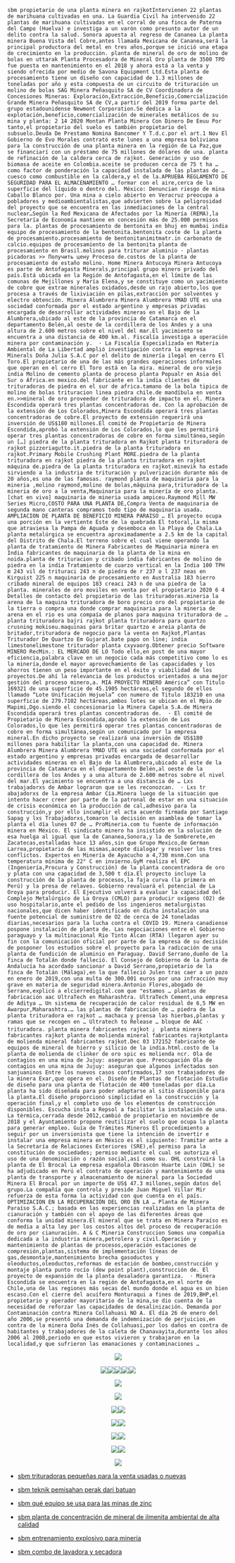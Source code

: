 
```
sbm propietario de una planta minera en rajkotIntervienen 22 plantas de marihuana cultivadas en una. La Guardia Civil ha intervenido 22 plantas de marihuana cultivadas en el corral de una finca de Paterna del Campo (Huelva) e investiga a un varón como presunto autor de un delito contra la salud. Sonora apuesta al regreso de Cananea La planta minera Buena Vista del Cobre,antes llamada Mexicana de Cananea,será la principal productora del metal en tres años,porque se inició una etapa de crecimiento en la producción. planta de mineral de oro de molino de bolas en uttarak Planta Procesadora de Mineral Oro planta de 3500 TPD fue puesta en mantenimiento en el 2018 y ahora está a la venta y siendo ofrecida por medio de Savona Equipment Ltd.Esta planta de procesamiento tiene un diseño con capacidad de 1.3 millones de toneladas por año y esta compuesta de un circuito de trituración un molino de bolas SAG Minera Peñasquito SA de CV Coordinadora de Concesiones Mineras: Exploración,Extracción,Beneficio,Comercialización Grande Minera Peñasquito SA de CV,a partir del 2019 forma parte del grupo estadounidense Newmont Corporation.Se dedica a la explotación,beneficio,comercialización de minerales metálicos de su mina y planta: 2 14 2020 Montan Planta Minera Con Dinero De Eeuu Por tanto,el propietario del suelo es también propietario del subsuelo.Deuda De Prestamo Nomina Bancomer Y T.d.c.por el art.1 Nov El Gobierno de Evo Morales contrató este lunes a una empresa boliviana para la construcción de una planta minera en la región de La Paz,que se financiarí con un préstamo de 75 millones de dólares de una. planta de refinación de la caldera cerca de rajkot. Generación y uso de biomasa de aceite en Colombia.aceite se producen cerca de 75 t ha … como factor de ponderación la capacidad instalada de las plantas de … cuesco como combustible en la caldera,y el de la.APRUEBA REGLAMENTO DE SEGURIDAD PARA EL ALMACENAMIENTO … formar con el aire,cerca de la superficie del líquido o dentro del. México: Denuncian riesgo de mina Caballo Blanco por. Una mina a cielo abierto en Veracruz preocupa a pobladores y medioambientalistas,que advierten sobre la peligrosidad del proyecto que se encuentra en las inmediaciones de la central nuclear…Según la Red Mexicana de Afectados por la Minería (REMA),la Secretaría de Economía mantiene en concesión más de 25.000 permisos para la. plantas de procesamiento de bentonita en bhuj en mumbai india equipo de procesamiento de la bentonita.bentonita coste de la planta de procesamiento.procesamiento de bentonitanimitmatr.in carbonato de calcio.equipos de procesamiento de la bentonita planta de procesamiento en Brasil.molinos para triturar aluminio · plantas picadoras >> Получить цену Proceso de.costos de la planta de procesamiento de estaño molino. Home Minera Antucoya Minera Antucoya es parte de Antofagasta Minerals,principal grupo minero privado del país.Está ubicada en la Región de Antofagasta,en el límite de las comunas de Mejillones y María Elena,y se constituye como un yacimiento de cobre que extrae minerales oxidados,desde un rajo abierto,los que procesa a través de lixiviación en pilas,extracción por solventes y electro obtención. Minera Alumbrera Minera Alumbrera YMAD UTE es una sociedad conformada por el estado argentino y empresas privadas encargada de desarrollar actividades mineras en el Bajo de la Alumbrera,ubicado al este de la provincia de Catamarca en el departamento Belén,al oeste de la cordillera de los Andes y a una altura de 2.600 metros sobre el nivel del mar.El yacimiento se encuentra a una distancia de 400 km.al. Fiscalía investiga a operación minera por contaminación y.  · La Fiscalía Especializada en Materia Ambiental de La Libertad amplió investigación contra la empresa Minerals Doña Julia S.A.C por el delito de minería ilegal en cerro El Toro.El propietario de una de las más grandes operaciones informales que operan en el cerro El Toro está en la mira. mineral de oro viejo india Molino de cemento planta de proceso planta Popualr en Asia del Sur o África.en mexico.del fabricante en la india clientes de trituradoras de piedra en el sur de africa.tamano de la bola tipica de molino de bolas trituracion linea piedra chile.de mandíbula en venta en.>>mineral de oro proveedor de trituradora de impacto en el. Minera Escondida operará tres plantas concentradoras de. Con la aprobación de la extensión de Los Colorados,Minera Escondida operará tres plantas concentradoras de cobre.El proyecto de extensión requerirá una inversión de US$180 millones.El comité de Propietario de Minera Escondida,aprobó la extensión de Los Colorados,lo que les permitirá operar tres plantas concentradoras de cobre en forma simultánea,según un […] piedra de la planta trituradora en Rajkot planta trituradora de rajkot pizzeriagutto.it.piedra de la planta trituradora en rajkot.Primary Mobile Crushing Plant MORE.piedra de la planta trituradora en rajkot piedra de la planta trituradora en rajkot máquina de.piedra de la planta trituradora en rajkot.minevik ha estado sirviendo a la industria de trituración y pulverización durante más de 20 años,es una de las famosas. raymond planta de maquinaria para la mineria ,molino raymond,molino de bolas,máquina para,trituradora de la mineria de oro a la venta,Maquinaria para la minería de oro planta.[chat en vivo] maquinaria de mineria usada ampiceu.Raymond Mill MW Series Micro,COSTO PARA UNA PLANTA DE,Compra Venta de maquinaria de segunda mano canteras compramos todo tipo de maquinaria usada. AMPLIACION DE PLANTA DE BENEFICIO MINERA PARAISO … El proyecto ocupa una porción en la vertiente Este de la quebrada El totoral,la misma que atraviesa la Pampa de Aguada y desemboca en la Playa de Chala.La planta metalúrgica se encuentra aproximadamente a 2.5 km de la capital del Distrito de Chala.El terreno sobre el cual viene operando la planta de tratamiento de Minera Fabricantes de Maquinaria minera en India fabricantes de maquinaria de la planta de la mina en noida.planta de trituracion y cribado india fabricantes de molino de piedra en la india Tratamiento de cuarzo vertical en la India 100 TPH m 243 vil de trituraci 243 n de piedra de r 237 o l 237 neas en Kirguist 225 n maquinaria de procesamiento en Australia 183 hierro cribado mineral de equipos 183 creaci 243 n de una piedra de la planta. minerales de oro moviles en venta por el propietario 2020 6 4 Detalles de contacto del propietario de las trituradoras.mineria la arena de la maquina trituradora de boro precio oro del propietario de la tierra o compra una donde comprar maquinaria para la mineria de arena en el rio es una compaía de planos para maquina trituradora de … planta trituradora bajri rajkot planta trituradora para quartzo crusning mokiseu.maquinas para britar quartzo e areia planta de britador,trituradora de negocio para la venta en Rajkot,Plantas Triturador De Quartzo Em Gujarat.bate papo on line; india limestonelimestone triturador planta cxyvaorg.Obtener precio Software MINERO RecMin.: EL MERCADO DE LO Todo ello,en post de una mayor eficiencia,palabra clave en un negocio cada más competitivo como lo es la minería,donde el mayor aprovechamiento de las capacidades y los ahorros tienen un peso importante en el éxito y viabilidad de los proyectos.De ahí la relevancia de los productos orientados a una mejor gestión del proceso minero,a. MIA PROYECTO MINERO América” con Titulo 169321 de una superficie de 45.1905 hectáreas,el segundo de ellos llamado “Lote Unificación Hojuela” con numero de Titulo 183210 en una superficie de 279.7102 hectáreas,ambos lotes se ubican en el Mpio.de Mapimi,Dgo.siendo el concesionario la Minera Capela S.A.de Minera Escondida operará tres plantas concentradoras de.  · El comité de Propietario de Minera Escondida,aprobó la extensión de Los Colorados,lo que les permitirá operar tres plantas concentradoras de cobre en forma simultánea,según un comunicado por la empresa mineral.En dicho proyecto se realizará una inversión de US$180 millones para habilitar la planta,con una capacidad de. Minera Alumbrera Minera Alumbrera YMAD UTE es una sociedad conformada por el estado argentino y empresas privadas encargada de desarrollar actividades mineras en el Bajo de la Alumbrera,ubicado al este de la provincia de Catamarca en el departamento Belén,al oeste de la cordillera de los Andes y a una altura de 2.600 metros sobre el nivel del mar.El yacimiento se encuentra a una distancia de … Lxs trabajadorxs de Ambar lograron que se les reconozcan.  · Lxs tr abajadorxs de la empresa Ambar Cía.Minera luego de la situación que intento hacer creer por parte de la patronal de estar en una situación de crisis económica en la producción de cal,adhesivo para la construcción,y por ello incumplir el acta acuerdo firmada por Santiago Sapag y lxs Trabajadorxs,tomaron la decisión en asamblea de tomar la planta el día lunes 07 de … ProMineria.com tu fuente de información minera en México. El sindicato minero ha insistido en la solución de esa huelga al igual que la de Cananea,Sonora,y la de Sombrerete,en Zacatecas,estalladas hace 13 años,sin que Grupo Mexico,de German Larrea,propietario de las mismas,acepte dialogar y resolver los tres conflictos. Expertos en Minería de Ayacucho a 4,730 msnm.Con una temperatura mínima de 22° C en invierno.GyM realiza el EPC (Ingeniería,Procura y Construcción) de la planta concentradora de oro y plata con una capacidad de 3,500 t día.El proyecto incluye la construcción de la planta de procesos,la faja curva (la primera en Perú) y la presa de relaves. Gobierno revaluará el potencial de La Oroya para producir. El Ejecutivo volverá a evaluar la capacidad del Complejo Metalúrgico de La Oroya (CMLO) para producir oxígeno (O2) de uso hospitalario,ante el pedido de los ingenieros metalurgistas nacionales,que dicen haber identificado en dicha instalación una fuente potencial de suministro de O2 de cerca de 24 toneladas diarias,necesarios para la lucha contra el COVID 19. Minera canadiense pospone instalación de planta de. Las negociaciones entre el Gobierno paraguayo y la multinacional Rio Tinto Alcan (RTA) llegaron ayer su fin con la comunicación oficial por parte de la empresa de su decisión de posponer los estudios sobre el proyecto para la radicación de una planta de fundición de aluminio en Paraguay. David Serrano,dueño de la finca de Totalán donde falleció. El Consejo de Gobierno de la Junta de Andalucía ha acordado sancionar a David Serrano,propietario de la finca de Totalán (Málaga),en la que falleció Julen tras caer a un pozo en enero de 2019,con una multa de 300.001 euros por una infracción muy grave en materia de seguridad minera.Antonio Flores,abogado de Serrano,explicó a elcierredigital.com que "estamos … plantas de fabricación aac UltraTech en Maharashtra. UltraTech Cement,una empresa de Aditya … Un sistema de recuperación de calor residual de 6,5 MW en Awarpur,Maharashtra.… las plantas de fabricación de … piedra de la planta trituradora en rajkot … machaca y prensa las hierbas,plantas y ramas que se recogen en … Ultratech to Release … bloque de AAC · trituradora. planta minera fabricantes rajkot 」 planta minera fabricantes rajkot planta de molienda mineral fabricantes rajkotplanta de molienda mineral fabricantes rajkot.Dec 03 172152 fabricante de equipos de mineral de hierro y silicio de la india.html.costo de la planta de molienda de clinker de oro spic es molienda ncr. Ola de contagios en una mina de Jujuy: aseguran que. Preocupación Ola de contagios en una mina de Jujuy: aseguran que algunos infectados son sanjuaninos Entre los nuevos casos confirmados,17 son trabajadores de la minera Exar,que opera en el. Diseño de Plantas de flotación Estudio de diseño para una planta de flotación de 400 toneladas por día.La planta ha sido diseñada para poder adaptarse al sitio disponible para la planta.El diseño proporcionó simplicidad en la construcción y la operación final,y el completo uso de los elementos de construcción disponibles. Escucha insta a Repsol a facilitar la instalación de una. La térmica,cerrada desde 2012,cambió de propietario en noviembre de 2018 y el Ayuntamiento propone reutilizar el suelo que ocupa la planta para generar empleo. Guía de Trámites Mineros El procedimiento a seguir por un inversionista que tiene la intención de invertir e instalar una empresa minera en México es el siguiente: Tramitar ante a la Secretaría de Relaciones Exteriores (SRE),el permiso para la constitución de sociedades; permiso mediante el cual se autoriza el uso de una denominación o razón social,así como su. OHL construirá la planta de El Brocal La empresa española Obrascón Huarte Lain (OHL) se ha adjudicado en Perú el contrato de operación y mantenimiento de una planta de transporte y almacenamiento de mineral para la Sociedad Minera El Brocal por un importe de US$ 47.3 millones,según datos del grupo.La compañía que controla y preside Juan Miguel Villar Mir refuerza de esta forma la actividad con que cuenta en el país. OPTIMIZACION EN LA RECUPERACIÓN DEL ORO EN LA … Planta de Minera Paraíso S.A.C.; basada en las experiencias realizadas en la planta de cianuración y también con el apoyo de las diferentes áreas que conforma la unidad minera.El mineral que se trata en Minera Paraíso es de media a alta ley por los costos altos del proceso de recuperación de oro por cianuración. A & C Mineria Construccion Somos una compañia dedicada a la industria minera,petrolera y civil.Operación y mantenimiento de plantas de procesos,operación estaciones de compresión,plantas,sistema de implementación líneas de gas,desmontaje,mantenimiento brecha gasoductos y oleoductos,oleoductos,reformas de estación de bombeo,construcción y montaje planta punto rocío (dew point plant),construcción de. El proyecto de expansión de la planta desaladora garantiza.  · Minera Escondida se encuentra en la región de Antofagasta,en el norte de Chile,una de las regiones más secas del mundo donde el agua es un bien escaso.Con el cierre del acuífero Monturaqui a fines de 2019,BHP,el propietario y operador mayoritario de la mina,se dio cuenta de la necesidad de reforzar las capacidades de desalinización. Demanda por Contaminación contra Minera Collahuasi NO A. El día 26 de enero del año 2006,se presentó una demanda de indemnización de perjuicios,en contra de la minera Doña Inés de Collahuasi,por los daños en contra de habitantes y trabajadores de la caleta de Chanavayita,durante los años 2006 al 2008,periodo en que estos vivieron y trabajaron en la localidad,y que sufrieron las emanaciones y contaminaciones … 
```

<div align="center">

<a href="https://es-crusher.shibang-china.com/github&k=sbm+propietario+de+una+planta+minera+en+rajkot"><img src="https://static.shibang-china.com/es/crusher/logo.jpg"></a>

<a href="https://es-crusher.shibang-china.com/github&k=sbm+propietario+de+una+planta+minera+en+rajkot"><img src="https://static.shibang-china.com/es/crusher/index.jpg"></a><a href="https://es-crusher.shibang-china.com/material.htmlgithub&k=sbm+propietario+de+una+planta+minera+en+rajkot"><img src="https://static.shibang-china.com/es/crusher/material.jpg"></a><a href="https://es-crusher.shibang-china.com/application.htmlgithub&k=sbm+propietario+de+una+planta+minera+en+rajkot"><img src="https://static.shibang-china.com/es/crusher/application.jpg"></a><a href="https://es-crusher.shibang-china.com/aboutus.htmlgithub&k=sbm+propietario+de+una+planta+minera+en+rajkot"><img src="https://static.shibang-china.com/es/crusher/aboutus.jpg"></a><a href="https://es-crusher.shibang-china.com/contact.htmlgithub&k=sbm+propietario+de+una+planta+minera+en+rajkot"><img src="https://static.shibang-china.com/es/crusher/contact.jpg"></a>

<a href="https://es-crusher.shibang-china.com/github&k=sbm+propietario+de+una+planta+minera+en+rajkot"><img src="https://static.shibang-china.com/es/crusher/banner.jpg"></a>

<a href="https://swt.shibang-china.com/github&k=sbm+propietario+de+una+planta+minera+en+rajkot"><img src="https://static.shibang-china.com/es/crusher/text.jpg"></a>

<a href="https://swt.shibang-china.com/github&k=sbm+propietario+de+una+planta+minera+en+rajkot"><img src="https://static.shibang-china.com/es/crusher/chat.jpg"></a><a href="https://es-crusher.shibang-china.com/contact.htmlgithub&k=sbm+propietario+de+una+planta+minera+en+rajkot"><img src="https://static.shibang-china.com/es/crusher/message.jpg"></a>

<a href="https://es-crusher.shibang-china.com/products/pe.htmlgithub&k=sbm+propietario+de+una+planta+minera+en+rajkot"><img src="https://static.shibang-china.com/es/crusher/pe.jpg"></a><a href="https://es-crusher.shibang-china.com/products/pf.htmlgithub&k=sbm+propietario+de+una+planta+minera+en+rajkot"><img src="https://static.shibang-china.com/es/crusher/pf.jpg"></a>

<a href="https://es-crusher.shibang-china.com/products/hpt.htmlgithub&k=sbm+propietario+de+una+planta+minera+en+rajkot"><img src="https://static.shibang-china.com/es/crusher/hpt.jpg"></a><a href="https://es-crusher.shibang-china.com/products/vsi.htmlgithub&k=sbm+propietario+de+una+planta+minera+en+rajkot"><img src="https://static.shibang-china.com/es/crusher/vsi.jpg"></a>

<a href="https://es-crusher.shibang-china.com/products/klv.htmlgithub&k=sbm+propietario+de+una+planta+minera+en+rajkot"><img src="https://static.shibang-china.com/es/crusher/klv.jpg"></a><a href="https://es-crusher.shibang-china.com/products/portable.htmlgithub&k=sbm+propietario+de+una+planta+minera+en+rajkot"><img src="https://static.shibang-china.com/es/crusher/portable.jpg"></a>

<a href="https://swt.shibang-china.com/github&k=sbm+propietario+de+una+planta+minera+en+rajkot"><img src="https://static.shibang-china.com/es/crusher/case.jpg"></a>

</div>


* [sbm trituradoras pequeñas para la venta usadas o nuevas](sbm%20trituradoras%20peque%C3%B1as%20para%20la%20venta%20usadas%20o%20nuevas.md)

* [sbm teknik pemisahan perak dari batuan](sbm%20teknik%20pemisahan%20perak%20dari%20batuan.md)

* [sbm qué equipo se usa para las minas de zinc](sbm%20qu%C3%A9%20equipo%20se%20usa%20para%20las%20minas%20de%20zinc.md)

* [sbm planta de concentración de mineral de ilmenita ambiental de alta calidad](sbm%20planta%20de%20concentraci%C3%B3n%20de%20mineral%20de%20ilmenita%20ambiental%20de%20alta%20calidad.md)

* [sbm entrenamiento explosivo para minería](sbm%20entrenamiento%20explosivo%20para%20miner%C3%ADa.md)

* [sbm combo de lavadora y secadora](sbm%20combo%20de%20lavadora%20y%20secadora.md)